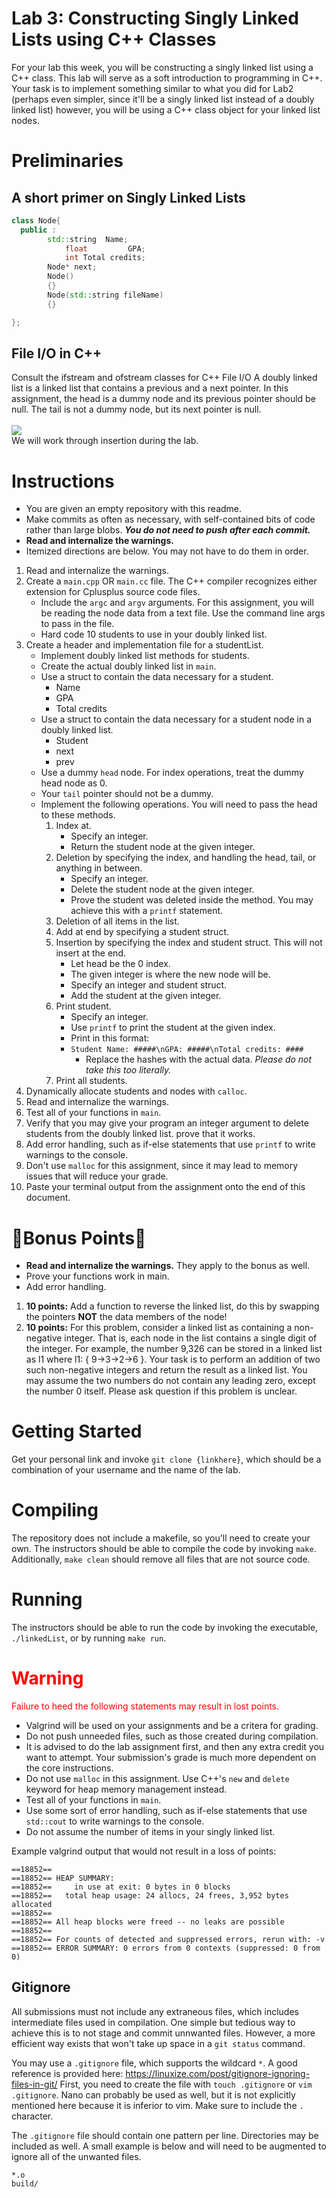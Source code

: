 # Lab 3: Constructing Singly Linked Lists using C++ Classes
For your lab this week, you will be constructing a singly linked list using a C++ class. This lab will serve as a soft introduction to programming in C++. Your task is to implement something similar to what you did for Lab2 (perhaps even simpler, since it'll be a singly linked list instead of a doubly linked list) however, you will be using a C++ class object for your linked list nodes.


# Preliminaries 
## A short primer on Singly Linked Lists
```c++
class Node{
  public : 
        std::string  Name;
		    float         GPA;
		    int Total credits;
        Node* next;
        Node()
        {}
        Node(std::string fileName) 
        {}

};

```



## File I/O in C++
Consult the ifstream and ofstream classes for C++ File I/O 
A doubly linked list is a linked list that contains a previous and a next pointer. In this assignment, the head is a dummy node and its previous pointer should be null. The tail is not a dummy node, but its next pointer is null.
<br>
<br>
<img src="doublylinked.svg">
<br>
We will work through insertion during the lab.


# Instructions
- You are given an empty repository with this readme. 
- Make commits as often as necessary, with self-contained bits of code rather than large blobs. ***You do not need to push after each commit.***
- **Read and internalize the warnings.**
- Itemized directions are below. You may not have to do them in order.

1. Read and internalize the warnings.
2. Create a `main.cpp` OR `main.cc` file. The C++ compiler recognizes either extension for Cplusplus source code files.
	- Include the `argc` and `argv` arguments. For this assignment, you will be reading the node data from a text file. Use the command line args to pass in the file.  
	- Hard code 10 students to use in your doubly linked list.
3. Create a header and implementation file for a studentList. 
	- Implement doubly linked list methods for students.
	- Create the actual doubly linked list in `main`.
	- Use a struct to contain the data necessary for a student.
		- Name
		- GPA
		- Total credits
	- Use a struct to contain the data necessary for a student node in a doubly linked list.
		- Student
		- next
		- prev
	- Use a dummy `head` node. For index operations, treat the dummy head node as 0.
	- Your `tail` pointer should not be a dummy.
	- Implement the following operations. You will need to pass the head to these methods.
		1. Index at.
			- Specify an integer.
			- Return the student node at the given integer.
		2. Deletion by specifying the index, and handling the head, tail, or anything in between.
			- Specify an integer.
			- Delete the student node at the given integer.
			- Prove the student was deleted inside the method. You may achieve this with a `printf` statement.
		3. Deletion of all items in the list.
		4. Add at end by specifying a student struct.
		5. Insertion by specifying the index and student struct. This will not insert at the end.
			- Let head be the 0 index.
			- The given integer is where the new node will be.
			- Specify an integer and student struct.
			- Add the student at the given integer.
		6. Print student.
			- Specify an integer.
			- Use `printf` to print the student at the given index. 
			- Print in this format: 
			- ```Student Name: #####\nGPA: #####\nTotal credits: ####```
				- Replace the hashes with the actual data. *Please do not take this too literally.*
		7. Print all students.
4. Dynamically allocate students and nodes with `calloc`.
5. Read and internalize the warnings.
6. Test all of your functions in `main`.
7. Verify that you may give your program an integer argument to delete students from the doubly linked list. prove that it works.
8. Add error handling, such as if-else statements that use `printf` to write warnings to the console.
9. Don't use `malloc` for this assignment, since it may lead to memory issues that will reduce your grade.
10. Paste your terminal output from the assignment onto the end of this document.
		
		
# 🌟Bonus Points🌟
- **Read and internalize the warnings.** They apply to the bonus as well.
- Prove your functions work in main.
- Add error handling.

1. **10 points:** Add a function to reverse the linked list, do this by swapping the pointers **NOT** the data members of the node!
2. **10 points:** For this problem, consider a linked list as containing a non-negative integer. That is, each node in the list contains a single digit of the integer. For example, the number 9,326 can be stored in a linked list as l1 where l1: { 9->3->2->6 }. Your task is to perform an addition of two such non-negative integers and return the result as a linked list. You may assume the two numbers do not contain any leading zero, except the number 0 itself. Please ask question if this problem is unclear.


# Getting Started
Get your personal link and invoke `git clone {linkhere}`, which should be a combination of your username and the name of the lab.

# Compiling
The repository does not include a makefile, so you'll need to create your own. The instructors should be able to compile the code by invoking `make`. Additionally, `make clean` should remove all files that are not source code.


# Running
The instructors should be able to run the code by invoking the executable, `./linkedList`, or by running `make run`.

# <span style="color:red">Warning</span>
<span style="color:red">Failure to heed the following statements may result in lost points.</span>
- Valgrind will be used on your assignments and be a critera for grading.
- Do not push unneeded files, such as those created during compilation.
- It is advised to do the lab assignment first, and then any extra credit you want to attempt. Your submission's grade is much more dependent on the core instructions. 
- Do not use `malloc` in this assignment. Use C++'s `new` and `delete` keyword for heap memory management instead.
- Test all of your functions in `main`.
- Use some sort of error handling, such as if-else statements that use `std::cout` to write warnings to the console.
- Do not assume the number of items in your singly linked list.

Example valgrind output that would not result in a loss of points:
```
==18852== 
==18852== HEAP SUMMARY:
==18852==     in use at exit: 0 bytes in 0 blocks
==18852==   total heap usage: 24 allocs, 24 frees, 3,952 bytes allocated
==18852== 
==18852== All heap blocks were freed -- no leaks are possible
==18852== 
==18852== For counts of detected and suppressed errors, rerun with: -v
==18852== ERROR SUMMARY: 0 errors from 0 contexts (suppressed: 0 from 0)
```

## Gitignore
All submissions must not include any extraneous files, which includes intermediate files used in compilation. One simple but tedious way to achieve this is to not stage and commit unnwanted files. However, a more efficient way exists that won't take up space in a `git status` command.

You may use a `.gitignore` file, which supports the wildcard `*`. A good reference is provided here: https://linuxize.com/post/gitignore-ignoring-files-in-git/ 
First, you need to create the file with `touch .gitignore` or `vim .gitignore`. Nano can probably be used as well, but it is not explicitly mentioned here because it is inferior to vim. Make sure to include the `.` character.

The `.gitignore` file should contain one pattern per line. Directories may be included as well. A small example is below and will need to be augmented to ignore all of the unwanted files.
```
*.o
build/
```
